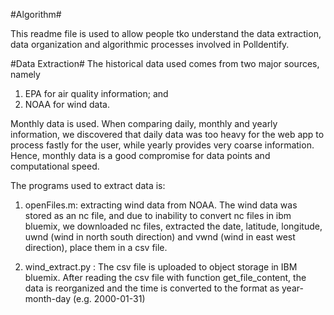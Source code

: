 #Algorithm#

This readme file is used to allow people tko understand the data extraction, data organization and algorithmic processes involved in Polldentify. 

#Data Extraction#
The historical data used comes from two major sources, namely

1. EPA for air quality information; and
2. NOAA for wind data.

Monthly data is used. When comparing daily, monthly and yearly information, we discovered that daily data was too heavy for the web app to process fastly for the user, while yearly provides very coarse information. Hence, monthly data is a good compromise for data points and computational speed.

The programs used to extract data is:

1. openFiles.m: extracting wind data from NOAA. The wind data was stored as an nc file, and due to inability to convert nc files in ibm bluemix, we downloaded nc files, extracted the date, latitude, longitude, uwnd (wind in north south direction) and vwnd (wind in east west direction), place them in a csv file. 

2. wind_extract.py : The csv file is uploaded to object storage in IBM bluemix. After reading the csv file with function get_file_content, the data is reorganized and the time is converted to the format as year-month-day (e.g. 2000-01-31)
